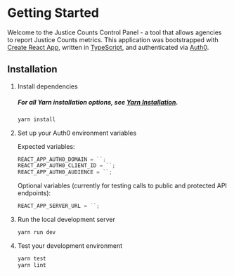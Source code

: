 # Getting Started

Welcome to the Justice Counts Control Panel - a tool that allows agencies to report Justice Counts metrics. This application was bootstrapped with [Create React App](https://github.com/facebook/create-react-app), written in [TypeScript](https://www.typescriptlang.org/docs), and authenticated via [Auth0](https://auth0.com/).

## Installation

1. Install dependencies

   ##### For all Yarn installation options, see [Yarn Installation](https://yarnpkg.com/en/docs/install).

   ```sh
   yarn install
   ```

2. Set up your Auth0 environment variables

   Expected variables:

   ```js
   REACT_APP_AUTH0_DOMAIN = ``;
   REACT_APP_AUTH0_CLIENT_ID = ``;
   REACT_APP_AUTH0_AUDIENCE = ``;
   ```

   Optional variables (currently for testing calls to public and protected API endpoints):

   ```js
   REACT_APP_SERVER_URL = ``;
   ```

3. Run the local development server

   ```sh
   yarn run dev
   ```

4. Test your development environment

   ```sh
   yarn test
   yarn lint
   ```